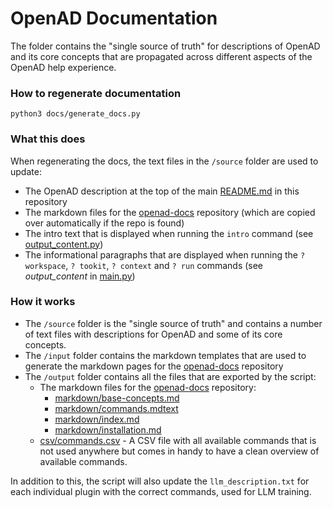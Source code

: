 # OpenAD Documentation

The folder contains the "single source of truth" for descriptions of OpenAD and its core concepts that are propagated across different aspects of the OpenAD help experience.

### How to regenerate documentation

    python3 docs/generate_docs.py

### What this does

When regenerating the docs, the text files in the `/source` folder are used to update:

-   The OpenAD description at the top of the main [README.md](/) in this repository
-   The markdown files for the [openad-docs] repository (which are copied over automatically if the repo is found)
-   The intro text that is displayed when running the `intro` command (see [output_content.py](/openad/helpers/output_content.py))
-   The informational paragraphs that are displayed when running the `? workspace`, `? tookit`, `? context` and `? run` commands (see _output_content_ in [main.py](/openad/app/main.py))

### How it works

-   The `/source` folder is the "single source of truth" and contains a number of text files with descriptions for OpenAD and some of its core concepts.
-   The `/input` folder contains the markdown templates that are used to generate the markdown pages for the [openad-docs] repository
-   The `/output` folder contains all the files that are exported by the script:
    -   The markdown files for the [openad-docs] repository:
        -   [markdown/base-concepts.md](output/markdown/base-concepts.md)
        -   [markdown/commands.mdtext](output/markdown/commands.md)
        -   [markdown/index.md](output/markdown/index.md)
        -   [markdown/installation.md](output/markdown/installation.md)
    -   [csv/commands.csv](output/csv/commands.csv) - A CSV file with all available commands that is not used anywhere but comes in handy to have a clean overview of available commands.

In addition to this, the script will also update the `llm_description.txt` for each individual plugin with the correct commands, used for LLM training.

[openad-docs]: https://github.com/acceleratedscience/openad-docs
